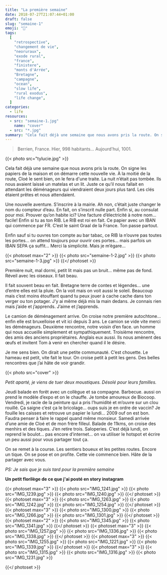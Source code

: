 ```yaml
---
title: "La première semaine"
date: 2018-07-27T21:07:44+01:00
draft: false
slug: "semaine-1"
emoji: "🏡"
tags:
  [
    "retrospective",
    "changement de vie",
    "neoruraux",
    "exode rural",
    "france",
    "finistere",
    "monts d'Arrée",
    "Bretagne",
    "campagne",
    "ocean",
    "slow life",
    "rural exodus",
    "life change",
  ]
categories:
  - life
resources:
  - src: "semaine-1.jpg"
    name: "cover"
  - src: "*.jpg"
summary: "Cela fait déjà une semaine que nous avons pris la route. On signe les papiers de la maison et on démarre cette nouvelle vie. À la moitié de la route, Cloé le sent bien, on le fera d'une traite. La nuit n’était pas tombée. Ils nous avaient laissé un matelas et un lit. "
---
```


> Berrien, France. Hier, 998 habitants... Aujourd'hui, 1001.

{{< photo src="tylucie.jpg" >}}

Cela fait déjà une semaine que nous avons pris la route. On signe les papiers de la maison et on démarre cette nouvelle vie. À la moitié de la route, Cloé le sent bien, on le fera d'une traite. La nuit n’était pas tombée. Ils nous avaient laissé un matelas et un lit. Juste ce qu’il nous fallait en attendant les déménageurs qui viendraient deux jours plus tard. Les clés étaient prêtes et nous attendaient.

Une nouvelle aventure. S’inscrire à la mairie. Ah non, c’était juste changer le nom du compteur d’eau. En fait, on s’inscrit nulle part. Enfin si, au consulat pour moi. Prouver qu’on habite ici? Une facture d’électricité à notre nom... facile! Enfin si tu as ton RIB. Le RIB est roi en fait. Ce papier avec un IBAN qui commence par FR. C’est le saint Graal de la France. Ton passe partout.

Enfin sauf si tu ouvres ton compte au bar tabac, ce RIB la n’ouvre pas toutes les portes... on attend toujours pour ouvrir ces portes... mais parfois un IBAN SEPA ça suffit... Merci la simplicité. Mais je m’égare...

{{< photoset max="2" >}}
{{< photo src="semaine-1-2.jpg" >}}
{{< photo src="semaine-1-3.jpg" >}}
{{</ photoset >}}

Première nuit, mal dormi, petit lit mais pas un bruit... même pas de fond. Réveil avec les oiseaux. Il fait beau.

Il fait souvent beau en fait. Bretagne terre de contes et légendes... une d’entre elles est la pluie. On la voit mais on voit aussi le soleil. Beaucoup mais c’est moins étouffant quand tu peux jouer à cache cache dans ton verger ou ton potager. J’y ai même déjà mis la main dedans. Je connais rien mais j’aide et j’apprends. J’aime et j’apprends.

Le camion de déménagement arrive. On croise notre première autochtone... enfin elle est bruxelloise et vit ici depuis 3 ans. Le camion se vide vite merci les déménageurs.
Deuxième rencontre, notre voisin d’en face. un homme qui nous accueille simplement et sympathiquement.
Troisième rencontre, des amis des anciens propriétaires. Anglais eux aussi. Ils nous amènent des œufs et invitent Tom à venir en chercher quand il le désire.

Je me sens bien. On dirait une petite communauté. C’est chouette. Le hameau est petit, vite fait le tour. On croise petit à petit les gens. Des belles rencontres que j’ai hâte de voir grandir.

{{< photo src="cover" >}}

_Petit aparté, je viens de tuer deux moustiques. Désolé pour leurs familles._

Jeudi balade en forêt avec un collègue et sa compagne. Barbecue. aussi on prend le modèle d’expo et on le chauffe. Je tombe amoureux de Biocoop.
Vendredi, je racle de la peinture qui a pris l’humidité et m’ouvre sur un clou rouillé. Ça saigne c’est ça le bricolage... oups suis je en ordre de vaccin? Je fouille les caisses et retrouve un papier le lundi... 2009 ouf on est bon. Faudra penser à faire le rappel quand même monsieur.
Samedi arrivée d’une amie de Cloé et de mon frère filleul. Balade de 11kms, on croise des menhirs et des tiques. J’en retire trois. Saloperies.
C’est déjà lundi, on reprend le boulot... pas encore d’internet... on va utiliser le hotspot et écrire un peu aussi pour vous partager tout ça.

On se remet à la course. Les sentiers boueux et les petites routes. Encore un tique. On se pose et on profite. Cette vie commence bien. Hâte de la partager avec vous.

_PS: Je sais que je suis tard pour la première semaine_

**Un petit florilège de ce que j'ai posté en story instagram**

{{< photoset max="3" >}}
{{< photo src="IMG_1241.jpg" >}}
{{< photo src="IMG_1239.jpg" >}}
{{< photo src="IMG_1240.jpg" >}}
{{</ photoset >}}
{{< photoset max="3" >}}
{{< photo src="IMG_1263.jpg" >}}
{{< photo src="IMG_1242.jpg" >}}
{{< photo src="IMG_1254.jpg" >}}
{{</ photoset >}}
{{< photoset max="3" >}}
{{< photo src="IMG_1300.jpg" >}}
{{< photo src="IMG_1266.jpg" >}}
{{< photo src="IMG_1301.jpg" >}}
{{</ photoset >}}
{{< photoset max="2" >}}
{{< photo src="IMG_1345.jpg" >}}
{{< photo src="IMG_1341.jpg" >}}
{{</ photoset >}}
{{< photoset max="3" >}}
{{< photo src="IMG_1257.jpg" >}}
{{< photo src="IMG_1336.jpg" >}}
{{< photo src="IMG_1338.jpg" >}}
{{</ photoset >}}
{{< photoset max="3" >}}
{{< photo src="IMG_1255.jpg" >}}
{{< photo src="IMG_1221.jpg" >}}
{{< photo src="IMG_1339.jpg" >}}
{{</ photoset >}}
{{< photoset max="3" >}}
{{< photo src="IMG_1315.jpg" >}}
{{< photo src="IMG_1316.jpg" >}}
{{< photo src="IMG_1231.jpg" >}}

{{</ photoset >}}
